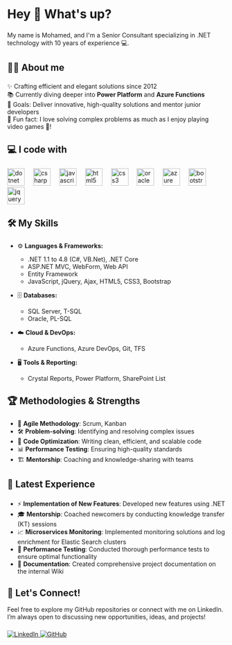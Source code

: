 <h1 align="left">Hey 👋 What's up?</h1>

###

<p align="left">My name is Mohamed, and I'm a Senior Consultant specializing in .NET technology with 10 years of experience 💻.</p>

###

<h2 align="left">👨‍💻 About me</h2>

###

<p align="left">✨ Crafting efficient and elegant solutions since 2012<br>📚 Currently diving deeper into <strong>Power Platform</strong> and <strong>Azure Functions</strong><br>🎯 Goals: Deliver innovative, high-quality solutions and mentor junior developers<br>🎲 Fun fact: I love solving complex problems as much as I enjoy playing video games 🎲!</p>

###

<h2 align="left">💻 I code with</h2>

###

<div align="left">
  <img src="https://cdn.jsdelivr.net/gh/devicons/devicon/icons/dotnetcore/dotnetcore-original.svg" height="40" alt="dotnet logo"  />
  <img width="12" />
  <img src="https://cdn.jsdelivr.net/gh/devicons/devicon/icons/csharp/csharp-original.svg" height="40" alt="csharp logo"  />
  <img width="12" />
  <img src="https://cdn.jsdelivr.net/gh/devicons/devicon/icons/javascript/javascript-original.svg" height="40" alt="javascript logo"  />
  <img width="12" />
  <img src="https://cdn.jsdelivr.net/gh/devicons/devicon/icons/html5/html5-original.svg" height="40" alt="html5 logo"  />
  <img width="12" />
  <img src="https://cdn.jsdelivr.net/gh/devicons/devicon/icons/css3/css3-original.svg" height="40" alt="css3 logo"  />
  <img width="12" />
  <img src="https://cdn.jsdelivr.net/gh/devicons/devicon/icons/oracle/oracle-original.svg" height="40" alt="oracle logo"  />
  <img width="12" />
  <img src="https://cdn.jsdelivr.net/gh/devicons/devicon/icons/azure/azure-original.svg" height="40" alt="azure logo"  />
  <img width="12" />
  <img src="https://cdn.jsdelivr.net/gh/devicons/devicon/icons/bootstrap/bootstrap-original.svg" height="40" alt="bootstrap logo"  />
  <img width="12" />
  <img src="https://cdn.jsdelivr.net/gh/devicons/devicon/icons/jquery/jquery-original.svg" height="40" alt="jquery logo"  />
</div>

###

<h2 align="left">🛠 My Skills</h2>

###

- ⚙️ **Languages & Frameworks:**
  - .NET 1.1 to 4.8 (C#, VB.Net), .NET Core
  - ASP.NET MVC, WebForm, Web API
  - Entity Framework
  - JavaScript, jQuery, Ajax, HTML5, CSS3, Bootstrap
  
- 🗄 **Databases:**
  - SQL Server, T-SQL
  - Oracle, PL-SQL
  
- ☁️ **Cloud & DevOps:**
  - Azure Functions, Azure DevOps, Git, TFS
  
- 🖥 **Tools & Reporting:**
  - Crystal Reports, Power Platform, SharePoint List

###

<h2 align="left">🏆 Methodologies & Strengths</h2>

###

- 🧠 **Agile Methodology**: Scrum, Kanban
- 🛠 **Problem-solving**: Identifying and resolving complex issues
- 🔧 **Code Optimization**: Writing clean, efficient, and scalable code
- 📊 **Performance Testing**: Ensuring high-quality standards
- 🏗 **Mentorship**: Coaching and knowledge-sharing with teams

###

<h2 align="left">🚀 Latest Experience</h2>

###

- ⚡ **Implementation of New Features**: Developed new features using .NET
- 🎓 **Mentorship**: Coached newcomers by conducting knowledge transfer (KT) sessions
- 📈 **Microservices Monitoring**: Implemented monitoring solutions and log enrichment for Elastic Search clusters
- 💾 **Performance Testing**: Conducted thorough performance tests to ensure optimal functionality
- 📑 **Documentation**: Created comprehensive project documentation on the internal Wiki

###

<h2 align="left">🤝 Let's Connect!</h2>

<p align="left">Feel free to explore my GitHub repositories or connect with me on LinkedIn. I’m always open to discussing new opportunities, ideas, and projects!</p>

###

<p align="left">
  <a href="https://www.linkedin.com/in/essanousy" target="_blank">
    <img src="https://img.shields.io/badge/LinkedIn-blue?style=for-the-badge&logo=linkedin&logoColor=white" alt="LinkedIn" />
  </a>
  <a href="https://github.com/essanousy" target="_blank">
    <img src="https://img.shields.io/badge/GitHub-black?style=for-the-badge&logo=github&logoColor=white" alt="GitHub" />
  </a>
</p>
